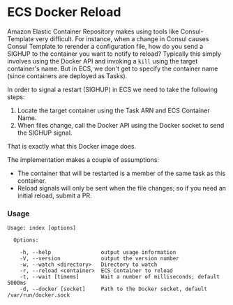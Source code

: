 # ECS Docker Reload

Amazon Elastic Container Repository makes using tools like Consul-Template very difficult.  For instance, when a change in Consul causes Consul Template to rerender a configuration file, how do you send a SIGHUP to the container you want to notify to reload?  Typically this simply involves using the Docker API and invoking a `kill` using the target container's name.  But in ECS, we don't get to specify the container name (since containers are deployed as Tasks).

In order to signal a restart (SIGHUP) in ECS we need to take the following steps:

1.  Locate the target container using the Task ARN and ECS Container Name.
2.  When files change, call the Docker API using the Docker socket to send the SIGHUP signal.

That is exactly what this Docker image does.

The implementation makes a couple of assumptions:

- The container that will be restarted is a member of the same task as this container.
- Reload signals will only be sent when the file changes; so if you need an initial reload, submit a PR.

### Usage

```
Usage: index [options]

  Options:

    -h, --help                output usage information
    -V, --version             output the version number
    -w, --watch <directory>   Directory to watch
    -r, --reload <container>  ECS Container to reload
    -t, --wait [timems]       Wait a number of milliseconds; default 5000ms
    -d, --docker [socket]     Path to the Docker socket, default /var/run/docker.sock
```

